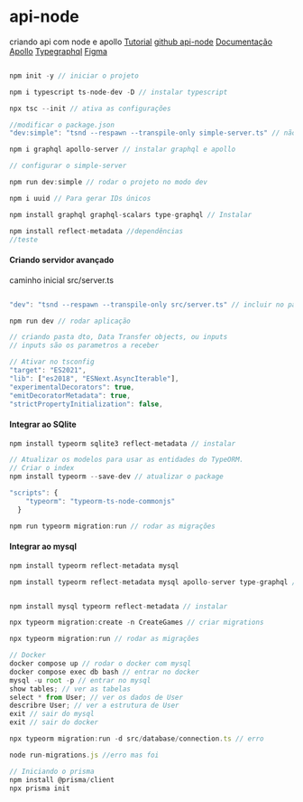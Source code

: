 # api-node
 criando api com node e apollo
[Tutorial](https://www.youtube.com/watch?v=1dz48pReq_c&ab_channel=Rocketseat)
[github api-node](https://github.com/ederPires/api-devgame)
[Documentação Apollo](https://www.apollographql.com/docs/apollo-server/)
[Typegraphql](https://typegraphql.com/docs/introduction.html)
[Figma](https://www.figma.com/design/nm1k9zoVt2vdBZV6RtmWAk/Game-App-Desafio?node-id=0-1)

```Javascript

npm init -y // iniciar o projeto

npm i typescript ts-node-dev -D // instalar typescript

npx tsc --init // ativa as configurações

//modificar o package.json
"dev:simple": "tsnd --respawn --transpile-only simple-server.ts" // não faz checagem de tipagem, criar arquivo simple-server

npm i graphql apollo-server // instalar graphql e apollo

// configurar o simple-server

npm run dev:simple // rodar o projeto no modo dev

npm i uuid // Para gerar IDs únicos

npm install graphql graphql-scalars type-graphql // Instalar

npm install reflect-metadata //dependências
//teste

```

#### Criando servidor avançado

caminho inicial
src/server.ts

```Javascript

"dev": "tsnd --respawn --transpile-only src/server.ts" // incluir no package

npm run dev // rodar aplicação

// criando pasta dto, Data Transfer objects, ou inputs
// inputs são os parametros a receber

// Ativar no tsconfig
"target": "ES2021",
"lib": ["es2018", "ESNext.AsyncIterable"],
"experimentalDecorators": true,
"emitDecoratorMetadata": true,
"strictPropertyInitialization": false,
```

#### Integrar ao SQlite

```Javascript
npm install typeorm sqlite3 reflect-metadata // instalar

// Atualizar os modelos para usar as entidades do TypeORM.
// Criar o index
npm install typeorm --save-dev // atualizar o package

"scripts": {
    "typeorm": "typeorm-ts-node-commonjs"
  }

npm run typeorm migration:run // rodar as migrações
```

#### Integrar ao mysql

```Javascript
npm install typeorm reflect-metadata mysql

npm install typeorm reflect-metadata mysql apollo-server type-graphql // todas as dependências


npm install mysql typeorm reflect-metadata // instalar

npx typeorm migration:create -n CreateGames // criar migrations

npx typeorm migration:run // rodar as migrações

// Docker
docker compose up // rodar o docker com mysql
docker compose exec db bash // entrar no docker
mysql -u root -p // entrar no mysql
show tables; // ver as tabelas
select * from User; // ver os dados de User
describre User; // ver a estrutura de User
exit // sair do mysql
exit // sair do docker

npx typeorm migration:run -d src/database/connection.ts // erro

node run-migrations.js //erro mas foi

// Iniciando o prisma
npm install @prisma/client
npx prisma init

```
